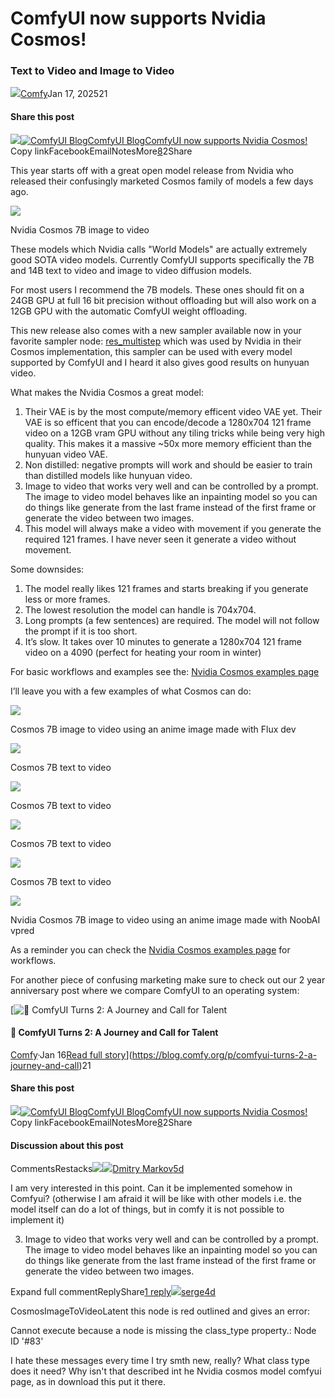 # ComfyUI now supports Nvidia Cosmos!

### Text to Video and Image to Video

[![](https://substackcdn.com/image/fetch/w_36,h_36,c_fill,f_auto,q_auto:good,fl_progressive:steep/https%3A%2F%2Fsubstack-post-media.s3.amazonaws.com%2Fpublic%2Fimages%2F37f0f2fd-d33e-4439-9488-1faa4bd4b8af_144x144.png)](https://substack.com/%40comfyanonymous)[Comfy](https://substack.com/%40comfyanonymous)Jan 17, 202521
#### Share this post

[![](https://substackcdn.com/image/fetch/w_520,h_272,c_fill,f_auto,q_auto:good,fl_progressive:steep,g_auto/https%3A%2F%2Fsubstack-post-media.s3.amazonaws.com%2Fpublic%2Fimages%2Fba114836-d10a-45fa-b195-2eda20c9bf7b_1024x1024.webp)![ComfyUI Blog](https://substackcdn.com/image/fetch/w_36,h_36,c_fill,f_auto,q_auto:good,fl_progressive:steep,g_auto/https%3A%2F%2Fsubstack-post-media.s3.amazonaws.com%2Fpublic%2Fimages%2F6c9523d5-1c32-4d7b-827b-758f7eaa18d3_512x512.png)ComfyUI BlogComfyUI now supports Nvidia Cosmos!](https://substack.com/home/post/p-154974816?utm_campaign=post&utm_medium=web) Copy linkFacebookEmailNotesMore[8](https://blog.comfy.org/p/comfyui-now-supports-nvidia-cosmos/comments)2Share

This year starts off with a great open model release from Nvidia who released their confusingly marketed Cosmos family of models a few days ago.

[![](https://substackcdn.com/image/fetch/w_1456,c_limit,f_auto,q_auto:good,fl_progressive:steep/https%3A%2F%2Fsubstack-post-media.s3.amazonaws.com%2Fpublic%2Fimages%2Fba114836-d10a-45fa-b195-2eda20c9bf7b_1024x1024.webp)](https://substackcdn.com/image/fetch/f_auto%2Cq_auto%3Agood%2Cfl_progressive%3Asteep/https%3A//substack-post-media.s3.amazonaws.com/public/images/ba114836-d10a-45fa-b195-2eda20c9bf7b_1024x1024.webp)

Nvidia Cosmos 7B image to video

These models which Nvidia calls "World Models" are actually extremely good SOTA video models. Currently ComfyUI supports specifically the 7B and 14B text to video and image to video diffusion models.

For most users I recommend the 7B models. These ones should fit on a 24GB GPU at full 16 bit precision without offloading but will also work on a 12GB GPU with the automatic ComfyUI weight offloading.

This new release also comes with a new sampler available now in your favorite sampler node: [res\_multistep](https://arxiv.org/abs/2308.02157) which was used by Nvidia in their Cosmos implementation, this sampler can be used with every model supported by ComfyUI and I heard it also gives good results on hunyuan video.

What makes the Nvidia Cosmos a great model:

1. Their VAE is by the most compute/memory efficent video VAE yet. Their VAE is so efficent that you can encode/decode a 1280x704 121 frame video on a 12GB vram GPU without any tiling tricks while being very high quality. This makes it a massive ~50x more memory efficient than the hunyuan video VAE.
2. Non distilled: negative prompts will work and should be easier to train than distilled models like hunyuan video.
3. Image to video that works very well and can be controlled by a prompt. The image to video model behaves like an inpainting model so you can do things like generate from the last frame instead of the first frame or generate the video between two images.
4. This model will always make a video with movement if you generate the required 121 frames. I have never seen it generate a video without movement.

Some downsides:

1. The model really likes 121 frames and starts breaking if you generate less or more frames.
2. The lowest resolution the model can handle is 704x704.
3. Long prompts (a few sentences) are required. The model will not follow the prompt if it is too short.
4. It’s slow. It takes over 10 minutes to generate a 1280x704 121 frame video on a 4090 (perfect for heating your room in winter)

For basic workflows and examples see the: [Nvidia Cosmos examples page](https://comfyanonymous.github.io/ComfyUI_examples/cosmos/)

I’ll leave you with a few examples of what Cosmos can do:

[![](https://substackcdn.com/image/fetch/w_1456,c_limit,f_auto,q_auto:good,fl_progressive:steep/https%3A%2F%2Fsubstack-post-media.s3.amazonaws.com%2Fpublic%2Fimages%2Fb92a639e-1caa-4be3-998f-0b84ab802930_1024x1024.webp)](https://substackcdn.com/image/fetch/f_auto%2Cq_auto%3Agood%2Cfl_progressive%3Asteep/https%3A//substack-post-media.s3.amazonaws.com/public/images/b92a639e-1caa-4be3-998f-0b84ab802930_1024x1024.webp)

Cosmos 7B image to video using an anime image made with Flux dev

[![](https://substackcdn.com/image/fetch/w_1456,c_limit,f_auto,q_auto:good,fl_progressive:steep/https%3A%2F%2Fsubstack-post-media.s3.amazonaws.com%2Fpublic%2Fimages%2F2f94617c-7117-4aee-bc52-4f8bee02abcf_1280x704.webp)](https://substackcdn.com/image/fetch/f_auto%2Cq_auto%3Agood%2Cfl_progressive%3Asteep/https%3A//substack-post-media.s3.amazonaws.com/public/images/2f94617c-7117-4aee-bc52-4f8bee02abcf_1280x704.webp)

Cosmos 7B text to video

[![](https://substackcdn.com/image/fetch/w_1456,c_limit,f_auto,q_auto:good,fl_progressive:steep/https%3A%2F%2Fsubstack-post-media.s3.amazonaws.com%2Fpublic%2Fimages%2F55761147-0c10-4bec-a284-0c04beaf5419_1280x704.webp)](https://substackcdn.com/image/fetch/f_auto%2Cq_auto%3Agood%2Cfl_progressive%3Asteep/https%3A//substack-post-media.s3.amazonaws.com/public/images/55761147-0c10-4bec-a284-0c04beaf5419_1280x704.webp)

Cosmos 7B text to video

[![](https://substackcdn.com/image/fetch/w_1456,c_limit,f_auto,q_auto:good,fl_progressive:steep/https%3A%2F%2Fsubstack-post-media.s3.amazonaws.com%2Fpublic%2Fimages%2Fa015f65d-cf0b-4846-80f9-fa7f04a798dd_1280x704.webp)](https://substackcdn.com/image/fetch/f_auto%2Cq_auto%3Agood%2Cfl_progressive%3Asteep/https%3A//substack-post-media.s3.amazonaws.com/public/images/a015f65d-cf0b-4846-80f9-fa7f04a798dd_1280x704.webp)

Cosmos 7B text to video

[![](https://substackcdn.com/image/fetch/w_1456,c_limit,f_auto,q_auto:good,fl_progressive:steep/https%3A%2F%2Fsubstack-post-media.s3.amazonaws.com%2Fpublic%2Fimages%2Fe334e25c-b7e7-44f9-8aaf-3806d26c5c7c_1280x704.webp)](https://substackcdn.com/image/fetch/f_auto%2Cq_auto%3Agood%2Cfl_progressive%3Asteep/https%3A//substack-post-media.s3.amazonaws.com/public/images/e334e25c-b7e7-44f9-8aaf-3806d26c5c7c_1280x704.webp)

Cosmos 7B text to video

[![](https://substackcdn.com/image/fetch/w_1456,c_limit,f_auto,q_auto:good,fl_progressive:steep/https%3A%2F%2Fsubstack-post-media.s3.amazonaws.com%2Fpublic%2Fimages%2F375a11eb-4e0b-433e-b1fd-f473cdd133a8_1024x1024.webp)](https://substackcdn.com/image/fetch/f_auto%2Cq_auto%3Agood%2Cfl_progressive%3Asteep/https%3A//substack-post-media.s3.amazonaws.com/public/images/375a11eb-4e0b-433e-b1fd-f473cdd133a8_1024x1024.webp)

Nvidia Cosmos 7B image to video using an anime image made with NoobAI vpred

As a reminder you can check the [Nvidia Cosmos examples page](https://comfyanonymous.github.io/ComfyUI_examples/cosmos/) for workflows.

For another piece of confusing marketing make sure to check out our 2 year anniversary post where we compare ComfyUI to an operating system:

[![🎂 ComfyUI Turns 2: A Journey and Call for Talent](https://substackcdn.com/image/fetch/w_140,h_140,c_fill,f_auto,q_auto:good,fl_progressive:steep,g_auto/https%3A%2F%2Fsubstack-post-media.s3.amazonaws.com%2Fpublic%2Fimages%2F0f701f76-a1b7-4bdb-804f-b1e525366723_1824x1024.png)
#### 🎂 ComfyUI Turns 2: A Journey and Call for Talent

[Comfy](https://substack.com/profile/309980166-comfy)·Jan 16[Read full story](https://blog.comfy.org/p/comfyui-turns-2-a-journey-and-call)](https://blog.comfy.org/p/comfyui-turns-2-a-journey-and-call)21
#### Share this post

[![](https://substackcdn.com/image/fetch/w_520,h_272,c_fill,f_auto,q_auto:good,fl_progressive:steep,g_auto/https%3A%2F%2Fsubstack-post-media.s3.amazonaws.com%2Fpublic%2Fimages%2Fba114836-d10a-45fa-b195-2eda20c9bf7b_1024x1024.webp)![ComfyUI Blog](https://substackcdn.com/image/fetch/w_36,h_36,c_fill,f_auto,q_auto:good,fl_progressive:steep,g_auto/https%3A%2F%2Fsubstack-post-media.s3.amazonaws.com%2Fpublic%2Fimages%2F6c9523d5-1c32-4d7b-827b-758f7eaa18d3_512x512.png)ComfyUI BlogComfyUI now supports Nvidia Cosmos!](https://substack.com/home/post/p-154974816?utm_campaign=post&utm_medium=web) Copy linkFacebookEmailNotesMore[8](https://blog.comfy.org/p/comfyui-now-supports-nvidia-cosmos/comments)2Share
#### Discussion about this post

CommentsRestacks![](https://substackcdn.com/image/fetch/w_32,h_32,c_fill,f_auto,q_auto:good,fl_progressive:steep/https%3A%2F%2Fsubstack.com%2Fimg%2Favatars%2Fdefault-light.png)[![](https://substackcdn.com/image/fetch/w_32,h_32,c_fill,f_auto,q_auto:good,fl_progressive:steep/https%3A%2F%2Fsubstack-post-media.s3.amazonaws.com%2Fpublic%2Fimages%2F9626e8dd-e1af-47d7-b59c-60babe1c87b9_144x144.png)](https://substack.com/profile/300357875-dmitry-markov?utm_source=comment)[Dmitry Markov](https://substack.com/profile/300357875-dmitry-markov?utm_source=substack-feed-item)[5d](https://blog.comfy.org/p/comfyui-now-supports-nvidia-cosmos/comment/86878007 "Jan 18, 2025, 7:29 AM")

I am very interested in this point. Can it be implemented somehow in Comfyui? (otherwise I am afraid it will be like with other models i.e. the model itself can do a lot of things, but in comfy it is not possible to implement it)

3. Image to video that works very well and can be controlled by a prompt. The image to video model behaves like an inpainting model so you can do things like generate from the last frame instead of the first frame or generate the video between two images.

Expand full commentReplyShare[1 reply](https://blog.comfy.org/p/comfyui-now-supports-nvidia-cosmos/comment/86878007)[![](https://substackcdn.com/image/fetch/w_32,h_32,c_fill,f_auto,q_auto:good,fl_progressive:steep/https%3A%2F%2Fsubstack.com%2Fimg%2Favatars%2Fblack.png)](https://substack.com/profile/310897239-serge?utm_source=comment)[serge](https://substack.com/profile/310897239-serge?utm_source=substack-feed-item)[4d](https://blog.comfy.org/p/comfyui-now-supports-nvidia-cosmos/comment/87172924 "Jan 19, 2025, 7:59 PM")

CosmosImageToVideoLatent this node is red outlined and gives an error:

Cannot execute because a node is missing the class\_type property.: Node ID '#83'

I hate these messages every time I try smth new, really? What class type does it need? Why isn't that described int he Nvidia cosmos model comfyui page, as in download this put it there.

